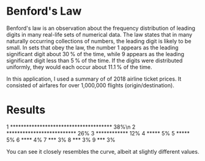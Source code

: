# Benford's Law

Benford's law is an observation about the frequency distribution of leading digits in many real-life sets of numerical data. The law states that in many naturally occurring collections of numbers, the leading digit is likely to be small. In sets that obey the law, the number 1 appears as the leading significant digit about 30 % of the time, while 9 appears as the leading significant digit less than 5 % of the time. If the digits were distributed uniformly, they would each occur about 11.1 % of the time.

In this application, I used a summary of of 2018 airline ticket prices. It consisted of airfares for over 1,000,000 flights (origin/destination).


# Results


1  **************************************   38%\n
2  **************************   26%
3  ************   12%
4  *****   5%
5  *****   5%
6  ****   4%
7  ***   3%
8  ***   3%
9  ***   3%

You can see it closely resembles the curve, albeit at slightly different values.
